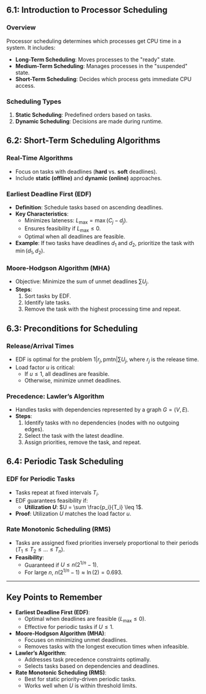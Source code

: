 ## 6.1: Introduction to Processor Scheduling

### Overview

Processor scheduling determines which processes get CPU time in a system. It includes:

- **Long-Term Scheduling**: Moves processes to the "ready" state.
- **Medium-Term Scheduling**: Manages processes in the "suspended" state.
- **Short-Term Scheduling**: Decides which process gets immediate CPU access.

### Scheduling Types

1. **Static Scheduling**: Predefined orders based on tasks.
2. **Dynamic Scheduling**: Decisions are made during runtime.

## 6.2: Short-Term Scheduling Algorithms

### Real-Time Algorithms

- Focus on tasks with deadlines (**hard** vs. **soft** deadlines).
- Include **static (offline)** and **dynamic (online)** approaches.

### **Earliest Deadline First (EDF)**

- **Definition**: Schedule tasks based on ascending deadlines.
- **Key Characteristics**:
  - Minimizes lateness: $L_{\text{max}} = \max(C_j - d_j)$.
  - Ensures feasibility if $L_{\text{max}} \leq 0$.
  - Optimal when all deadlines are feasible.
- **Example**: If two tasks have deadlines $d_1$ and $d_2$, prioritize the task with $\min(d_1, d_2)$.

### **Moore-Hodgson Algorithm (MHA)**

- Objective: Minimize the sum of unmet deadlines $\sum U_j$.
- **Steps**:
  1. Sort tasks by EDF.
  2. Identify late tasks.
  3. Remove the task with the highest processing time and repeat.

## 6.3: Preconditions for Scheduling

### Release/Arrival Times

- EDF is optimal for the problem $1|r_j, \text{pmtn}| \sum U_j$, where $r_j$ is the release time.
- Load factor $u$ is critical:
  - If $u \leq 1$, all deadlines are feasible.
  - Otherwise, minimize unmet deadlines.

### **Precedence**: Lawler’s Algorithm

- Handles tasks with dependencies represented by a graph $G = (V, E)$.
- **Steps**:
  1. Identify tasks with no dependencies (nodes with no outgoing edges).
  2. Select the task with the latest deadline.
  3. Assign priorities, remove the task, and repeat.

## 6.4: Periodic Task Scheduling

### **EDF for Periodic Tasks**

- Tasks repeat at fixed intervals $T_i$.
- EDF guarantees feasibility if:
  - **Utilization $U$**: $U = \sum \frac{p_i}{T_i} \leq 1$.
- **Proof**: Utilization $U$ matches the load factor $u$.

### **Rate Monotonic Scheduling (RMS)**

- Tasks are assigned fixed priorities inversely proportional to their periods ($T_1 \leq T_2 \leq \ldots \leq T_n$).
- **Feasibility**:
  - Guaranteed if $U \leq n(2^{1/n} - 1)$.
  - For large $n$, $n(2^{1/n} - 1) \approx \ln(2) = 0.693$.

---

## Key Points to Remember

- **Earliest Deadline First (EDF)**:
  - Optimal when deadlines are feasible ($L_{\text{max}} \leq 0$).
  - Effective for periodic tasks if $U \leq 1$.
- **Moore-Hodgson Algorithm (MHA)**:
  - Focuses on minimizing unmet deadlines.
  - Removes tasks with the longest execution times when infeasible.
- **Lawler’s Algorithm**:
  - Addresses task precedence constraints optimally.
  - Selects tasks based on dependencies and deadlines.
- **Rate Monotonic Scheduling (RMS)**:
  - Best for static priority-driven periodic tasks.
  - Works well when $U$ is within threshold limits.
